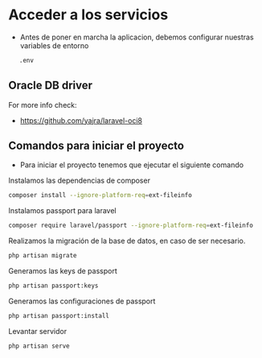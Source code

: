 # Acceder a los servicios

* Antes de poner en marcha la aplicacion, debemos configurar nuestras variables de entorno

```bash
   .env
```


## Oracle DB driver

For more info check:

* <https://github.com/yajra/laravel-oci8>

## Comandos para iniciar el proyecto

* Para iniciar el proyecto tenemos que ejecutar el siguiente comando


Instalamos las dependencias de composer

```bash
composer install --ignore-platform-req=ext-fileinfo 
```

Instalamos passport para laravel

```bash
composer require laravel/passport --ignore-platform-req=ext-fileinfo 
```

Realizamos la migración de la base de datos, en caso de ser necesario. 

```bash
php artisan migrate
```

Generamos las keys de passport

```bash
php artisan passport:keys
```

Generamos las configuraciones de passport

```bash
php artisan passport:install
```

Levantar servidor

```bash
php artisan serve
```
